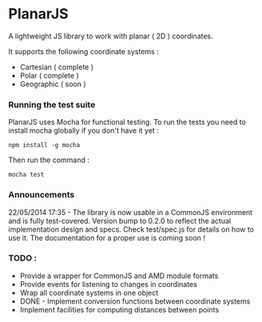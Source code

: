 PlanarJS
=====

A lightweight JS library to work with planar ( 2D ) coordinates.

It supports the following coordinate systems :
* Cartesian ( complete )
* Polar ( complete )
* Geographic ( soon )

### Running the test suite

PlanarJS uses Mocha for functional testing. To run the tests you need to install mocha globally if you don't have it yet :

    npm install -g mocha

Then run the command :

    mocha test

### Announcements
22/05/2014 17:35 - The library is now usable in a CommonJS environment and is fully test-covered. Version bump to 0.2.0 to reflect the actual implementation design and specs. Check test/spec.js for details on how to use it.
The documentation for a proper use is coming soon !

### TODO :

* Provide a wrapper for CommonJS and AMD module formats
* Provide events for listening to changes in coordinates
* Wrap all coordinate systems in one object
* DONE - Implement conversion functions between coordinate systems
* Implement facilities for computing distances between points
